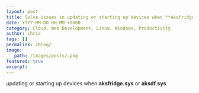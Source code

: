```yaml
---
layout: post
title: Solve issues in updating or starting up devices when **aksfridge.sys** or **aksdf.sys** 
date: YYYY-MM-DD HH:MM +0800
category: Cloud, Web Development, Linux, Windows, Productivity
author: chris
tags: []
permalink: /blog/
image: 
   path: /images/posts/.png
featured: true
excerpt: 
---
```



 updating or starting up devices when **aksfridge.sys** or **aksdf.sys**